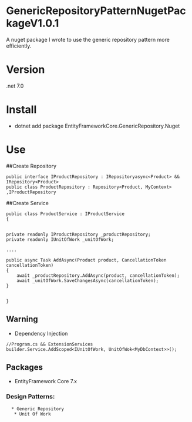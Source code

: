 ﻿# GenericRepositoryPatternNugetPackageV1.0.1
 A nuget package I wrote to use the generic repository pattern more efficiently.
# Version
.net 7.0
# Install
 * dotnet add package EntityFrameworkCore.GenericRepository.Nuget 

# Use 
##Create Repository
```
public interface IProductRepository : IRepositoryasync<Product> &&  IRepository<Product>
public class ProductRepository : Repository<Product, MyContext> ,IProductRepository
```
##Create Service
```
public class ProductService : IProductService
{


private readonly IProductRepository _productRepository;
private readonly IUnitOfWork _unitOfWork;

....

public async Task AddAsync(Product product, CancellationToken cancellationToken)
{
    await _productRepository.AddAsync(product, cancellationToken);
    await _unitOfWork.SaveChangesAsync(cancellationToken);
}
 

}
```


## Warning
   * Dependency Injection
   ```
   //Program.cs && ExtensionServices
   builder.Service.AddScoped<IUnitOfWork, UnitOfWok<MyDbContext>>();
   ```
## Packages

* EntityFramework Core 7.x


 ### Design Patterns:
      * Generic Repository   
       * Unit Of Work    
                                                                                                                     
     

      
       
  

 
